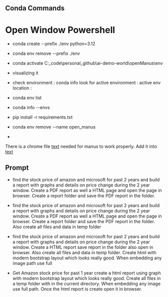 ## Conda Commands

# Open Window Powershell
- conda create --prefix ./env python=3.12

- conda env remove --prefix ./env

- conda activate C:\_code\personal_github\ai-demo-world\openManus\env

- visualizing it

- check environment : conda info
    look for active environment :
             active env location :

- conda env list
- conda info --envs

- pip install -r requirements.txt


- conda env remove --name open_manus

-
There is a chrome file [text](<../../../../Program Files/Google/Chrome/Application/chrome_elf.dll>) needed for manus to work properly. Add it into 
[text](../../../../Users/{user}/AppData/Local/ms-playwright/chromium-1148/chrome-win/133.0.6943.142)


## Prompt

- find the stock price of amazon and microsoft for past 2 years and build a report with graphs and details on price change during the 2 year window. Create a PDF report as well a HTML page and open the page in browser. Create a report folder and save the PDF report in the folder.

- find the stock price of amazon and microsoft for past 2 years and build a report with graphs and details on price change during the 2 year window. Create a PDF report as well a HTML page and open the page in browser. Create a report folder and save the PDF report in the folder. Also create all files and data in temp folder


 - find the stock price of amazon and microsoft for past 2 years and build a report with graphs and details on price change during the 2 year window. Create a HTML report save report in the folder also open in browser. Also create all files and data in temp folder. Create html with modern bootstrap layout which looks really good. When embedding any image path use full


- Get Amazon stock price for past 1 year create a html report using graph with modern bootstrap layout which looks really good. Create all files in a temp folder with in the current directory. When embedding any image use full path. Once the html report is create open it in browser.